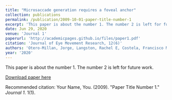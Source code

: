 ```yaml
---
title: "Microsaccade generation requires a foveal anchor"
collection: publications
permalink: /publication/2009-10-01-paper-title-number-1
excerpt: 'This paper is about the number 1. The number 2 is left for future work.'
date: Jun 29, 2020
venue: 'Journal 1'
paperurl: 'http://academicpages.github.io/files/paper1.pdf'
citation: 'Journal of Eye Movement Research, 12(6)'
authors: 'Otero-Millan, Jorge, Langston, Rachel E, Costela, Francisco M, Macknik, Stephen L, Martinez-Conde, Susana'
year: '2020'
---
```

This paper is about the number 1. The number 2 is left for future work.

[Download paper here](http://academicpages.github.io/files/paper1.pdf)

Recommended citation: Your Name, You. (2009). "Paper Title Number 1." <i>Journal 1</i>. 1(1).
